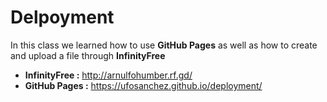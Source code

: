 # Delpoyment 

In this class we learned how to use **GitHub Pages** as well as how to create and upload a file through **InfinityFree**

- **InfinityFree :** http://arnulfohumber.rf.gd/
- **GitHub Pages :** https://ufosanchez.github.io/deployment/


